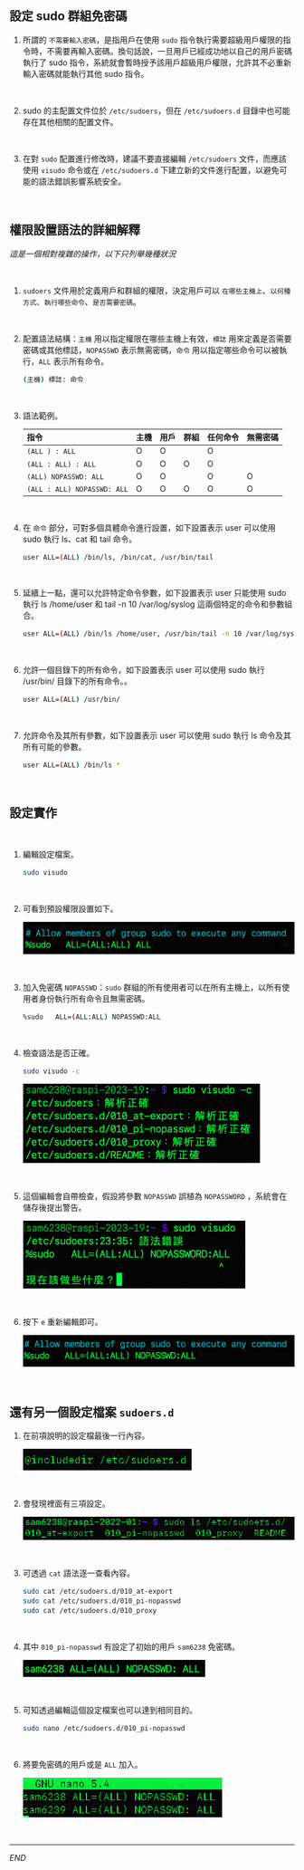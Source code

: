 ## 設定 sudo 群組免密碼

1. 所謂的 `不需要輸入密碼`，是指用戶在使用 `sudo` 指令執行需要超級用戶權限的指令時，不需要再輸入密碼。換句話說，一旦用戶已經成功地以自己的用戶密碼執行了 sudo 指令，系統就會暫時授予該用戶超級用戶權限，允許其不必重新輸入密碼就能執行其他 sudo 指令。

<br>

2. sudo 的主配置文件位於 `/etc/sudoers`，但在 `/etc/sudoers.d` 目錄中也可能存在其他相關的配置文件。

<br>

3. 在對 `sudo` 配置進行修改時，建議不要直接編輯 `/etc/sudoers` 文件，而應該使用 `visudo` 命令或在 `/etc/sudoers.d` 下建立新的文件進行配置，以避免可能的語法錯誤影響系統安全。

<br>

## 權限設置語法的詳細解釋

_這是一個相對複雜的操作，以下只列舉幾種狀況_

<br>

1. `sudoers` 文件用於定義用戶和群組的權限，決定用戶可以 `在哪些主機上`、`以何種方式`、`執行哪些命令`、`是否需要密碼`。

<br>

2. 配置語法結構：`主機` 用以指定權限在哪些主機上有效，`標誌` 用來定義是否需要密碼或其他標誌，`NOPASSWD` 表示無需密碼，`命令` 用以指定哪些命令可以被執行，`ALL` 表示所有命令。

    ```bash
    (主機) 標誌: 命令
    ```

<br>

3. 語法範例。

    | 指令                          | 主機 | 用戶 | 群組 | 任何命令 | 無需密碼 |
    | ----------------------------- | ---- | ---- | ---- | -------- | -------- |
    | `(ALL ) : ALL`              | O    | O    |      | O        |          |
    | `(ALL : ALL) : ALL`         | O    | O    | O    | O        |          |
    | `(ALL) NOPASSWD: ALL`       | O    | O    |      | O        | O        |
    | `(ALL : ALL) NOPASSWD: ALL` | O    | O    | O    | O        | O        |

<br>

4. 在 `命令` 部分，可對多個具體命令進行設置，如下設置表示 user 可以使用 sudo 執行 ls、cat 和 tail 命令。

    ```bash
    user ALL=(ALL) /bin/ls, /bin/cat, /usr/bin/tail
    ```

<br>

5. 延續上一點，還可以允許特定命令參數，如下設置表示 user 只能使用 sudo 執行 ls /home/user 和 tail -n 10 /var/log/syslog 這兩個特定的命令和參數組合。

    ```bash
    user ALL=(ALL) /bin/ls /home/user, /usr/bin/tail -n 10 /var/log/syslog
    ```

<br>

6. 允許一個目錄下的所有命令，如下設置表示 user 可以使用 sudo 執行 /usr/bin/ 目錄下的所有命令。。

    ```bash
    user ALL=(ALL) /usr/bin/
    ```

<br>

7. 允許命令及其所有參數，如下設置表示 user 可以使用 sudo 執行 ls 命令及其所有可能的參數。

    ```bash
    user ALL=(ALL) /bin/ls *
    ```

<br>

## 設定實作

<br>

1. 編輯設定檔案。

    ```bash
    sudo visudo
    ```

<br>

2. 可看到預設權限設置如下。

    ![img](images/img_808.png)

<br>

3. 加入免密碼 `NOPASSWD`：`sudo` 群組的所有使用者可以在所有主機上，以所有使用者身份執行所有命令且無需密碼。

    ```bash
    %sudo   ALL=(ALL:ALL) NOPASSWD:ALL
    ```

<br>

4. 檢查語法是否正確。

    ```bash
    sudo visudo -c
    ```

    ![](images/img_809.png)

<br>

5. 這個編輯會自帶檢查，假設將參數 `NOPASSWD` 誤植為 `NOPASSWORD` ，系統會在儲存後提出警告。

    ![](images/img_810.png)

<br>

6. 按下 `e` 重新編輯即可。

    ![](images/img_811.png)

<br>

## 還有另一個設定檔案 `sudoers.d`

1. 在前項說明的設定檔最後一行內容。

    ![](images/img_812.png)

<br>

2. 會發現裡面有三項設定。

    ![](images/img_813.png)

<br>

3. 可透過 `cat` 語法逐一查看內容。

    ```bash
    sudo cat /etc/sudoers.d/010_at-export
    sudo cat /etc/sudoers.d/010_pi-nopasswd
    sudo cat /etc/sudoers.d/010_proxy
    ```

<br>

4. 其中 `010_pi-nopasswd` 有設定了初始的用戶 `sam6238` 免密碼。

    ![](images/img_814.png)

<br>

5. 可知透過編輯這個設定檔案也可以達到相同目的。

    ```bash
    sudo nano /etc/sudoers.d/010_pi-nopasswd
    ```

<br>

6. 將要免密碼的用戶或是 `ALL` 加入。

    ![](images/img_815.png)

<br>

___

_END_